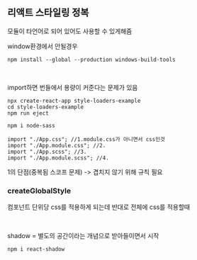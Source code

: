 ## 리액트 스타일링 정복

모듈이 타언어로 되어 있어도 사용할 수 있게해줌

window환경에서 안될경우

```
npm install --global --production windows-build-tools
```

<br>

import하면 번들에서 용량이 커준다는 문제가 있음

```react
npx create-react-app style-loaders-example
cd style-loaders-example
npm run eject

npm i node-sass
```



```react
import "./App.css"; //1.module.css가 아니면서 css인것 
import "./App.module.css"; //2.
import "./App.scss"; //3.
import "./App.module.scss"; //4.
```

1의 단점(중복됨 스코프 문제) -> 겹치지 않기 위해 규칙 필요



### createGlobalStyle

컴포넌트 단위당 css를 적용하게 되는데 반대로 전체에 css를 적용할때





<br>

shadow = 별도의 공간이라는 개념으로 받아들이면서 시작

```
npm i react-shadow
```

